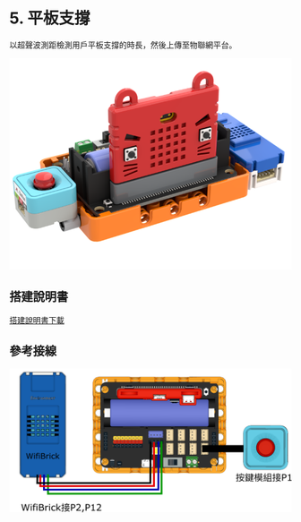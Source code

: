 # 5. 平板支撐

以超聲波測距檢測用戶平板支撐的時長，然後上傳至物聯網平台。

![](./images/plank.png)

## 搭建說明書

[搭建說明書下載]()

## 參考接線

![](./images/plank_wire.png)